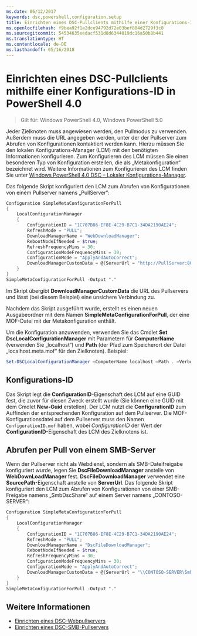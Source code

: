 ```yaml
---
ms.date: 06/12/2017
keywords: dsc,powershell,configuration,setup
title: Einrichten eines DSC-Pullclients mithilfe einer Konfigurations-ID in PowerShell 4.0
ms.openlocfilehash: f9bea92f1a2dce94792d72e03bef884d2729f3c0
ms.sourcegitcommit: 54534635eedacf531d8d6344019dc16a50b8b441
ms.translationtype: HT
ms.contentlocale: de-DE
ms.lasthandoff: 05/16/2018
---
```

# <a name="setting-up-a-pull-client-using-configuration-id-in-powershell-40"></a>Einrichten eines DSC-Pullclients mithilfe einer Konfigurations-ID in PowerShell 4.0

>Gilt für: Windows PowerShell 4.0, Windows PowerShell 5.0

Jeder Zielknoten muss angewiesen werden, den Pullmodus zu verwenden. Außerdem muss die URL angegeben werden, unter der der Pullserver zum Abrufen von Konfigurationen kontaktiert werden kann. Hierzu müssen Sie den lokalen Konfigurations-Manager (LCM) mit den benötigten Informationen konfigurieren. Zum Konfigurieren des LCM müssen Sie einen besonderen Typ von Konfiguration erstellen, die als „Metakonfiguration“ bezeichnet wird. Weitere Informationen zum Konfigurieren des LCM finden Sie unter [Windows PowerShell 4.0 DSC – Lokaler Konfigurations-Manager](metaConfig4.md).

Das folgende Skript konfiguriert den LCM zum Abrufen von Konfigurationen von einem Pullserver namens „PullServer“:

```powershell
Configuration SimpleMetaConfigurationForPull
{
    LocalConfigurationManager
    {
        ConfigurationID = "1C707B86-EF8E-4C29-B7C1-34DA2190AE24";
        RefreshMode = "PULL";
        DownloadManagerName = "WebDownloadManager";
        RebootNodeIfNeeded = $true;
        RefreshFrequencyMins = 30;
        ConfigurationModeFrequencyMins = 30;
        ConfigurationMode = "ApplyAndAutoCorrect";
        DownloadManagerCustomData = @{ServerUrl = "http://PullServer:8080/PSDSCPullServer/PSDSCPullServer.svc"; AllowUnsecureConnection = “TRUE”}
    }
}
SimpleMetaConfigurationForPull -Output "."
```

Im Skript übergibt **DownloadManagerCustomData** die URL des Pullservers und lässt (bei diesem Beispiel) eine unsichere Verbindung zu.

Nachdem das Skript ausgeführt wurde, erstellt es einen neuen Ausgabeordner mit dem Namen **SimpleMetaConfigurationForPull**, der eine MOF-Datei mit der Metakonfiguration enthält.

Um die Konfiguration anzuwenden, verwenden Sie das Cmdlet **Set DscLocalConfigurationManager** mit Parametern für **ComputerName** (verwenden Sie „localhost“) und **Path** (der Pfad zum Speicherort der Datei „localhost.meta.mof“ für den Zielknoten). Beispiel:
```powershell
Set-DSCLocalConfigurationManager –ComputerName localhost –Path . –Verbose.
```

## <a name="configuration-id"></a>Konfigurations-ID
Das Skript legt die **ConfigurationID**-Eigenschaft des LCM auf eine GUID fest, die zuvor für diesen Zweck erstellt wurde (Sie können eine GUID mit dem Cmdlet **New-Guid** erstellen). Der LCM nutzt die **ConfigurationID** zum Auffinden der entsprechenden Konfiguration auf dem Pullserver. Die MOF-Konfigurationsdatei auf dem Pullserver muss den Namen `ConfigurationID.mof` haben, wobei *ConfigurationID* der Wert der **ConfigurationID**-Eigenschaft des LCM des Zielknotens ist.

## <a name="pulling-from-an-smb-server"></a>Abrufen per Pull von einem SMB-Server

Wenn der Pullserver nicht als Webdienst, sondern als SMB-Dateifreigabe konfiguriert wurde, legen Sie **DscFileDownloadManager** anstelle von **WebDownLoadManager** fest.
**DscFileDownloadManager** verwendet eine **SourcePath**-Eigenschaft anstelle von **ServerUrl**. Das folgende Skript konfiguriert den LCM zum Abrufen von Konfigurationen von einer SMB-Freigabe namens „SmbDscShare“ auf einem Server namens „CONTOSO-SERVER“:

```powershell
Configuration SimpleMetaConfigurationForPull
{
    LocalConfigurationManager
    {
        ConfigurationID = "1C707B86-EF8E-4C29-B7C1-34DA2190AE24";
        RefreshMode = "PULL";
        DownloadManagerName = "DscFileDownloadManager";
        RebootNodeIfNeeded = $true;
        RefreshFrequencyMins = 30;
        ConfigurationModeFrequencyMins = 30;
        ConfigurationMode = "ApplyAndAutoCorrect";
        DownloadManagerCustomData = @{ServerUrl = "\\CONTOSO-SERVER\SmbDscShare"}
    }
}
SimpleMetaConfigurationForPull -Output "."
```

## <a name="see-also"></a>Weitere Informationen

- [Einrichten eines DSC-Webpullservers](pullServer.md)
- [Einrichten eines DSC-SMB-Pullservers](pullServerSMB.md)